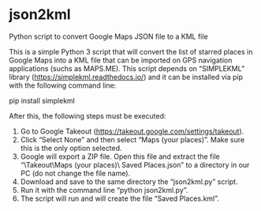 # json2kml
Python script to convert Google Maps JSON file to a KML file

This is a simple Python 3 script that will convert the list of starred places in Google Maps into a KML file that can be imported on GPS navigation applications (suchs as MAPS.ME).
This script depends on “SIMPLEKML” library (https://simplekml.readthedocs.io/) and it can be installed via pip with the following command line:

pip install simplekml

After this, the following steps must be executed:

1.	Go to Google Takeout (https://takeout.google.com/settings/takeout). 
2.	Click “Select None” and then select “Maps (your places)”. Make sure this is the only option selected.
3.	Google will export a ZIP file. Open this file and extract the file “\Takeout\Maps (your places)\ Saved Places.json” to a directory in our PC (do not change the file name).
4.	Download and save to the same directory the “json2kml.py” script.
5.	Run it with the command line “python json2kml.py”.
6.	The script will run and will create the file “Saved Places.kml”.
